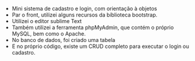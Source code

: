 - Mini sistema de cadastro e login, com orientação à objetos
- Par o front, utilizei alguns recursos da bíblioteca bootstrap.
- Utilizei o editor sublime Text
- Também utilizei a ferramenta phpMyAdmin, que contém o próprio MySQL, bem como o Apache.
- No banco de dados, foi criado uma tabela
- E no próprio código, existe um CRUD completo para executar o login ou cadastro.